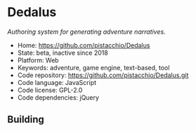 # Dedalus

_Authoring system for generating adventure narratives._

- Home: https://github.com/pistacchio/Dedalus
- State: beta, inactive since 2018
- Platform: Web
- Keywords: adventure, game engine, text-based, tool
- Code repository: https://github.com/pistacchio/Dedalus.git
- Code language: JavaScript
- Code license: GPL-2.0
- Code dependencies: jQuery

## Building
